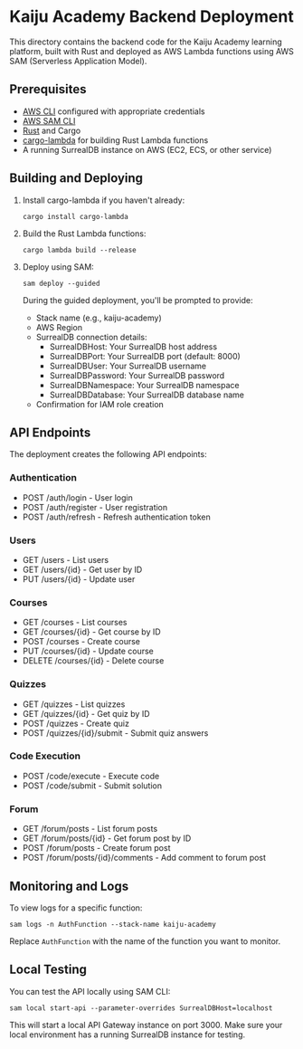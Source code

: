 # Kaiju Academy Backend Deployment

This directory contains the backend code for the Kaiju Academy learning platform, built with Rust and deployed as AWS Lambda functions using AWS SAM (Serverless Application Model).

## Prerequisites

- [AWS CLI](https://aws.amazon.com/cli/) configured with appropriate credentials
- [AWS SAM CLI](https://docs.aws.amazon.com/serverless-application-model/latest/developerguide/serverless-sam-cli-install.html)
- [Rust](https://www.rust-lang.org/tools/install) and Cargo
- [cargo-lambda](https://github.com/cargo-lambda/cargo-lambda) for building Rust Lambda functions
- A running SurrealDB instance on AWS (EC2, ECS, or other service)

## Building and Deploying

1. Install cargo-lambda if you haven't already:
   ```
   cargo install cargo-lambda
   ```

2. Build the Rust Lambda functions:
   ```
   cargo lambda build --release
   ```

3. Deploy using SAM:
   ```
   sam deploy --guided
   ```

   During the guided deployment, you'll be prompted to provide:
   - Stack name (e.g., kaiju-academy)
   - AWS Region
   - SurrealDB connection details:
     - SurrealDBHost: Your SurrealDB host address
     - SurrealDBPort: Your SurrealDB port (default: 8000)
     - SurrealDBUser: Your SurrealDB username
     - SurrealDBPassword: Your SurrealDB password
     - SurrealDBNamespace: Your SurrealDB namespace
     - SurrealDBDatabase: Your SurrealDB database name
   - Confirmation for IAM role creation

## API Endpoints

The deployment creates the following API endpoints:

### Authentication
- POST /auth/login - User login
- POST /auth/register - User registration
- POST /auth/refresh - Refresh authentication token

### Users
- GET /users - List users
- GET /users/{id} - Get user by ID
- PUT /users/{id} - Update user

### Courses
- GET /courses - List courses
- GET /courses/{id} - Get course by ID
- POST /courses - Create course
- PUT /courses/{id} - Update course
- DELETE /courses/{id} - Delete course

### Quizzes
- GET /quizzes - List quizzes
- GET /quizzes/{id} - Get quiz by ID
- POST /quizzes - Create quiz
- POST /quizzes/{id}/submit - Submit quiz answers

### Code Execution
- POST /code/execute - Execute code
- POST /code/submit - Submit solution

### Forum
- GET /forum/posts - List forum posts
- GET /forum/posts/{id} - Get forum post by ID
- POST /forum/posts - Create forum post
- POST /forum/posts/{id}/comments - Add comment to forum post

## Monitoring and Logs

To view logs for a specific function:
```
sam logs -n AuthFunction --stack-name kaiju-academy
```

Replace `AuthFunction` with the name of the function you want to monitor.

## Local Testing

You can test the API locally using SAM CLI:
```
sam local start-api --parameter-overrides SurrealDBHost=localhost
```

This will start a local API Gateway instance on port 3000. Make sure your local environment has a running SurrealDB instance for testing. 